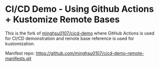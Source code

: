 # CI/CD Demo - Using Github Actions + Kustomize Remote Bases
This is the fork of [minghsu0107/cicd-demo](https://github.com/minghsu0107/cicd-demo.git) where GitHub Actions is used for CI/CD demonstration and remote base reference is used for kustomization.


Manifest repo: https://github.com/minghsu0107/cicd-demo-remote-manifests.git
